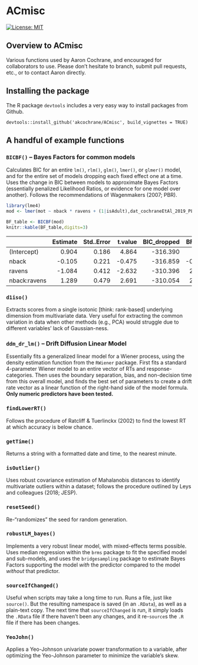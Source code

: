 <!-- README.md is generated from README.Rmd. Please edit that file -->

# ACmisc

[![License:
MIT](https://img.shields.io/badge/License-MIT-yellow.svg)](https://opensource.org/licenses/MIT)

## Overview to ACmisc

Various functions used by Aaron Cochrane, and encouraged for
collaborators to use. Please don’t hesitate to branch, submit pull
requests, etc., or to contact Aaron directly.

## Installing the package

The R package `devtools` includes a very easy way to install packages
from Github.

    devtools::install_github('akcochrane/ACmisc', build_vignettes = TRUE)

## A handful of example functions

### `BICBF()` – Bayes Factors for common models

Calculates BIC for an entire `lm()`, `rlm()`, `glm()`, `lmer()`, or
`glmer()` model, and for the entire set of models dropping each fixed
effect one at a time. Uses the change in BIC between models to
approximate Bayes Factors (essentially penalized Likelihood Ratios, or
evidence for one model over another). Follows the recommendations of
Wagenmakers (2007; PBR).

``` r
library(lme4)
mod <- lmer(mot ~ nback * ravens + (1|isAdult),dat_cochraneEtAl_2019_PLOSOne)

BF_table <- BICBF(mod)
knitr::kable(BF_table,digits=3)
```

|              | Estimate | Std..Error | t.value | BIC_dropped | BFlog3 |
|:-------------|---------:|-----------:|--------:|------------:|-------:|
| (Intercept)  |    0.904 |      0.186 |   4.864 |    -316.390 |     NA |
| nback        |   -0.105 |      0.221 |  -0.475 |    -316.859 | -0.213 |
| ravens       |   -1.084 |      0.412 |  -2.632 |    -310.396 |  2.728 |
| nback:ravens |    1.289 |      0.479 |   2.691 |    -310.054 |  2.884 |

### `d1iso()`

Extracts scores from a single isotonic \[think: rank-based\] underlying
dimension from multivariate data. Very useful for extracting the common
variation in data when other methods (e.g., PCA) would struggle due to
different variables’ lack of Gaussian-ness.

### `ddm_dr_lm()` – Drift Diffusion Linear Model

Essentially fits a generalized linear model for a Wiener process, using
the density estimation function from the `RWiener` package. First fits a
standard 4-parameter Wiener model to an entire vector of RTs and
response-categories. Then uses the boundary separation, bias, and
non-decision time from this overall model, and finds the best set of
parameters to create a drift rate vector as a linear function of the
right-hand side of the model formula. **Only numeric predictors have
been tested.**

### `findLowerRT()`

Follows the procedure of Ratcliff & Tuerlinckx (2002) to find the lowest
RT at which accuracy is below chance.

### `getTime()`

Returns a string with a formatted date and time, to the nearest minute.

### `isOutlier()`

Uses robust covariance estimation of Mahalanobis distances to identify
multivariate outliers within a dataset; follows the procedure outlined
by Leys and colleagues (2018; JESP).

### `resetSeed()`

Re-“randomizes” the seed for random generation.

### `robustLM_bayes()`

Implements a very robust linear model, with mixed-effects terms
possible. Uses median regression within the `brms` package to fit the
specified model and sub-models, and uses the `bridgesampling` package to
estimate Bayes Factors supporting the model *with* the predictor
compared to the model *without* that predictor.

### `sourceIfChanged()`

Useful when scripts may take a long time to run. Runs a file, just like
`source()`. But the resulting namespace is saved (in an `.RData`), as
well as a plain-text copy. The next time that `sourceIfChanged` is run,
it simply loads the `.RData` file if there haven’t been any changes, and
it re-`source`s the `.R` file if there has been changes.

### `YeoJohn()`

Applies a Yeo-Johnson univariate power transformation to a variable,
after optimizing the Yeo-Johnson parameter to minimize the variable’s
skew.
